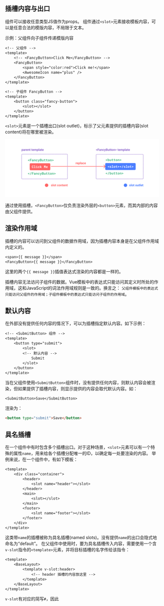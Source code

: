## 插槽内容与出口
组件可以接收任意类型JS值作为props。
组件通过`<slot>`元素接收模板内容，可以是任意合法的模版内容，不局限于文本。

示例：父组件向子组件传递模版内容

```vue
<!-- 父组件 -->
<template>
    <!-- <FancyButton>Click Me</FancyButton> -->
    <FancyButton>
        <span style="color:red">Click me!</span>
        <AwesomeIcon name="plus" />
    </FancyButton>
</template>
```

```vue
<!-- 子组件 FancyButton -->
<template>
    <button class="fancy-button">
        <slot></slot>
    </button>
</template>
```

`<slot>`元素是一个插槽出口(slot outlet)，标示了父元素提供的插槽内容(slot content)将在哪里被渲染。

![slot](assets/slots_content_outlet.png)


通过使用插槽，`<FancyButton>`仅负责渲染外层的`<button>`元素，而其内部的内容由父组件提供。

## 渲染作用域
插槽的内容可以访问到父组件的数据作用域，因为插槽内容本身是在父组件作用域内定义的。

```vue
<span>{{ message }}</span>
<FancyButton>{{ message }}</FancyButton>
```

这里的两个`{{ message }}`插值表达式渲染的内容都是一样的。

插槽内容无法访问子组件的数据。Vue模板中的表达式只能访问其定义时所处的作用域，这和JavaScript的词法作用域规则是一致的。换言之：
`父组件模板中的表达式只能访问父组件的作用域；子组件模板中的表达式只能访问子组件的作用域`。

## 默认内容
在外部没有提供任何内容的情况下，可以为插槽指定默认内容。如下示例：

```vue
<!-- <SubmitButton> 组件 -->
<template>
    <button type="submit">
        <slot>
        <!-- 默认内容 -->
            Submit
        </slot>
    </button>
</template>
```

当在父组件使用`<SubmitButton>`组件时，没有提供任何内容，则默认内容会被渲染，但如果提供了插槽内容，则显示提供的内容会取代默认内容。如：

```vue
<SubmitButton>Save</SubmitButton>
```

渲染为：

```html
<button type="submit">Save</button>
```

## 具名插槽
在一个组件中有时包含多个插槽出口。对于这种场景，`<slot>`元素可以有一个特殊的属性`name`，用来给各个插槽分配唯一的ID，以确定每一处要渲染的内容。
举例来说，在一个<BaseLayout>组件中，有如下模板：

```vue
<template>
    <div class="container">
        <header>
            <slot name="header"></slot>
        </header>
        <main>
            <slot></slot>
        </main>
        <footer>
            <slot name="footer"></slot>
        </footer>
    </div>
</template>
```

这类带`name`的插槽被称为具名插槽(named slots)。没有提供`name`的<slot>出口会隐式地命名为“default”。
在父组件中使用<BaseLayout>时，要为具名插槽传入内容，需要使用一个含`v-slot`指令的`<template>`元素，并将目标插槽的名字传给该指令：

```vue
<template>
    <BaseLayout>
        <template v-slot:header>
            <!-- header 插槽的内容放这里 -->
        </template>
    </BaseLayout>
</template>
```

`v-slot`有对应的简写`#`，因此<template v-slot:header>可以简写为`<template #header>`。

![名插槽图示](assets/named-slots.png)

下面给出完整的向<BaseLayout>传递插槽内容的代码，指令均使用的是缩写形式：

```vue
<template>
    <BaseLayout>
        <template #header>
            <h1>Here might be a page title</h1>
        </template>

        <template #default>
            <p>A paragraph for the main content.</p>
            <p>And another one.</p>
        </template>

        <template #footer>
            <p>Here's some contact info</p>
        </template>
    </BaseLayout>
</template>
```

当一个组件同时接收默认插槽和具名插槽时，所有位于顶级的非<template>节点都被隐式地视为默认插槽的内容。所以上面也可以写成：

```vue
<template>
    <BaseLayout>
        <template #header>
            <h1>Here might be a page title</h1>
        </template>

        <!-- 隐式的默认插槽 -->
        <p>A paragraph for the main content.</p>
        <p>And another one.</p>

        <template #footer>
            <p>Here's some contact info</p>
        </template>
    </BaseLayout>
</template>
```

现在<template>元素中的所有内容都将被传递到相应的插槽。最终渲染出的HTML如下：

```html
<div class="container">
  <header>
    <h1>Here might be a page title</h1>
  </header>
  <main>
    <p>A paragraph for the main content.</p>
    <p>And another one.</p>
  </main>
  <footer>
    <p>Here's some contact info</p>
  </footer>
</div>
```

## 条件插槽
有时需要根据内容是否被传入了插槽来渲染某些内容。可以结合使用`$slots`属性与`v-if`来实现。
在下面的示例中，我们定义了一个卡片组件，它拥有三个条件插槽：header、footer和default。 当header、footer或default的内容存在时，我们希望包装它以提供额外的样式：

```vue
<template>
  <div class="card">
    <div v-if="$slots.header" class="card-header">
      <slot name="header" />
    </div>

    <div v-if="$slots.default" class="card-content">
      <slot />
    </div>

    <div v-if="$slots.footer" class="card-footer">
      <slot name="footer" />
    </div>
  </div>
</template>
```

## 动态插槽名
动态指令参数在`v-slot`也有效，允许我们为插槽分配一个动态的参数名。
示例：

```vue
<template>
    <BaseLayout>
        <template v-slot:[dynamicSlotName]>
        </template>

        <template #[dynamicSlotName]>
        </template>
    </BaseLayout>
</template>
```

## 作用域插槽


### 具名作用域插槽


### 高级列表组件示例


### 无渲染组件



